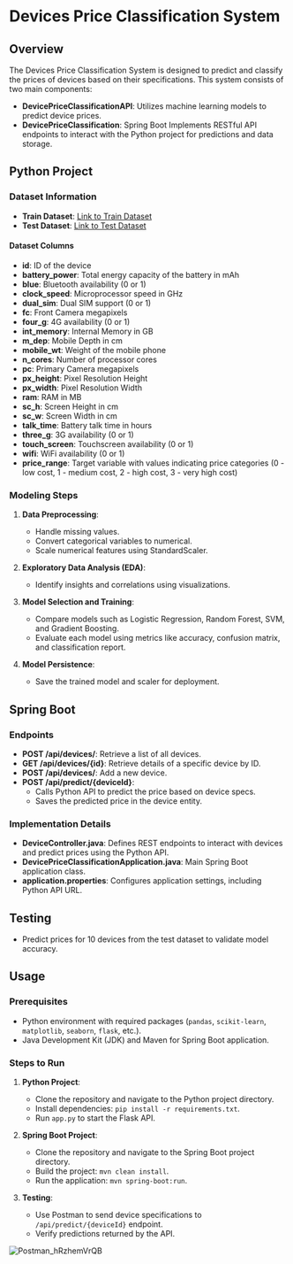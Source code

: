 # Devices Price Classification System 

## Overview

The Devices Price Classification System is designed to predict and classify the prices of devices based on their specifications. This system consists of two main components:

- **DevicePriceClassificationAPI**: Utilizes machine learning models to predict device prices.
- **DevicePriceClassification**: Spring Boot Implements RESTful API endpoints to interact with the Python project for predictions and data storage.

## Python Project

### Dataset Information

- **Train Dataset**: [Link to Train Dataset](https://docs.google.com/spreadsheets/d/1C5K210JMYklz-_naYRaoxXPF6nZIGbXYrn0o0rBeY9I/edit?gid=1607079722#gid=1607079722)
- **Test Dataset**: [Link to Test Dataset](https://docs.google.com/spreadsheets/d/1ChyuXQFc7ivtDxdEnbII2lRT3xc6OaMSZp_ud7arf9U/edit?gid=2082460844#gid=2082460844)

#### Dataset Columns

- **id**: ID of the device
- **battery_power**: Total energy capacity of the battery in mAh
- **blue**: Bluetooth availability (0 or 1)
- **clock_speed**: Microprocessor speed in GHz
- **dual_sim**: Dual SIM support (0 or 1)
- **fc**: Front Camera megapixels
- **four_g**: 4G availability (0 or 1)
- **int_memory**: Internal Memory in GB
- **m_dep**: Mobile Depth in cm
- **mobile_wt**: Weight of the mobile phone
- **n_cores**: Number of processor cores
- **pc**: Primary Camera megapixels
- **px_height**: Pixel Resolution Height
- **px_width**: Pixel Resolution Width
- **ram**: RAM in MB
- **sc_h**: Screen Height in cm
- **sc_w**: Screen Width in cm
- **talk_time**: Battery talk time in hours
- **three_g**: 3G availability (0 or 1)
- **touch_screen**: Touchscreen availability (0 or 1)
- **wifi**: WiFi availability (0 or 1)
- **price_range**: Target variable with values indicating price categories (0 - low cost, 1 - medium cost, 2 - high cost, 3 - very high cost)

### Modeling Steps

1. **Data Preprocessing**:
   - Handle missing values.
   - Convert categorical variables to numerical.
   - Scale numerical features using StandardScaler.

2. **Exploratory Data Analysis (EDA)**:
   - Identify insights and correlations using visualizations.

3. **Model Selection and Training**:
   - Compare models such as Logistic Regression, Random Forest, SVM, and Gradient Boosting.
   - Evaluate each model using metrics like accuracy, confusion matrix, and classification report.

4. **Model Persistence**:
   - Save the trained model and scaler for deployment.

## Spring Boot 

### Endpoints

- **POST /api/devices/**: Retrieve a list of all devices.
- **GET /api/devices/{id}**: Retrieve details of a specific device by ID.
- **POST /api/devices/**: Add a new device.
- **POST /api/predict/{deviceId}**:
  - Calls Python API to predict the price based on device specs.
  - Saves the predicted price in the device entity.

### Implementation Details

- **DeviceController.java**: Defines REST endpoints to interact with devices and predict prices using the Python API.
- **DevicePriceClassificationApplication.java**: Main Spring Boot application class.
- **application.properties**: Configures application settings, including Python API URL.

## Testing

- Predict prices for 10 devices from the test dataset to validate model accuracy.


## Usage

### Prerequisites

- Python environment with required packages (`pandas`, `scikit-learn`, `matplotlib`, `seaborn`, `flask`, etc.).
- Java Development Kit (JDK) and Maven for Spring Boot application.

### Steps to Run

1. **Python Project**:
   - Clone the repository and navigate to the Python project directory.
   - Install dependencies: `pip install -r requirements.txt`.
   - Run `app.py` to start the Flask API.

2. **Spring Boot Project**:
   - Clone the repository and navigate to the Spring Boot project directory.
   - Build the project: `mvn clean install`.
   - Run the application: `mvn spring-boot:run`.

3. **Testing**:
   - Use Postman to send device specifications to `/api/predict/{deviceId}` endpoint.
   - Verify predictions returned by the API.

![Postman_hRzhemVrQB](https://github.com/user-attachments/assets/a7a7b1c4-3f48-4f23-86b3-152dc71c35bf)
